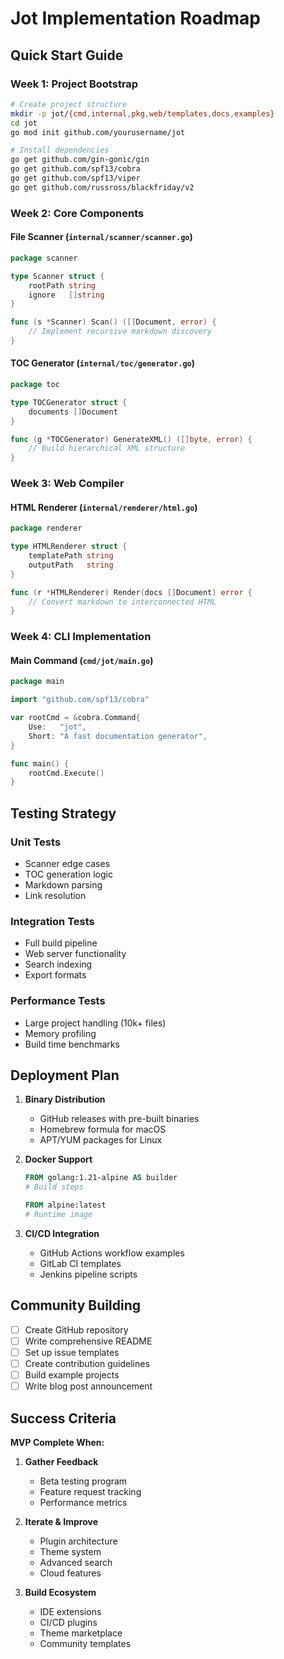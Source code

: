 # Jot Implementation Roadmap

## Quick Start Guide

### Week 1: Project Bootstrap
```bash
# Create project structure
mkdir -p jot/{cmd,internal,pkg,web/templates,docs,examples}
cd jot
go mod init github.com/yourusername/jot

# Install dependencies
go get github.com/gin-gonic/gin
go get github.com/spf13/cobra
go get github.com/spf13/viper
go get github.com/russross/blackfriday/v2
```

### Week 2: Core Components

#### File Scanner (`internal/scanner/scanner.go`)
```go
package scanner

type Scanner struct {
    rootPath string
    ignore   []string
}

func (s *Scanner) Scan() ([]Document, error) {
    // Implement recursive markdown discovery
}
```

#### TOC Generator (`internal/toc/generator.go`)
```go
package toc

type TOCGenerator struct {
    documents []Document
}

func (g *TOCGenerator) GenerateXML() ([]byte, error) {
    // Build hierarchical XML structure
}
```

### Week 3: Web Compiler

#### HTML Renderer (`internal/renderer/html.go`)
```go
package renderer

type HTMLRenderer struct {
    templatePath string
    outputPath   string
}

func (r *HTMLRenderer) Render(docs []Document) error {
    // Convert markdown to interconnected HTML
}
```

### Week 4: CLI Implementation

#### Main Command (`cmd/jot/main.go`)
```go
package main

import "github.com/spf13/cobra"

var rootCmd = &cobra.Command{
    Use:   "jot",
    Short: "A fast documentation generator",
}

func main() {
    rootCmd.Execute()
}
```

## Testing Strategy

### Unit Tests
- Scanner edge cases
- TOC generation logic
- Markdown parsing
- Link resolution

### Integration Tests
- Full build pipeline
- Web server functionality
- Search indexing
- Export formats

### Performance Tests
- Large project handling (10k+ files)
- Memory profiling
- Build time benchmarks

## Deployment Plan

1. **Binary Distribution**
   - GitHub releases with pre-built binaries
   - Homebrew formula for macOS
   - APT/YUM packages for Linux

2. **Docker Support**
   ```dockerfile
   FROM golang:1.21-alpine AS builder
   # Build steps
   
   FROM alpine:latest
   # Runtime image
   ```

3. **CI/CD Integration**
   - GitHub Actions workflow examples
   - GitLab CI templates
   - Jenkins pipeline scripts

## Community Building

- [ ] Create GitHub repository
- [ ] Write comprehensive README
- [ ] Set up issue templates
- [ ] Create contribution guidelines
- [ ] Build example projects
- [ ] Write blog post announcement

## Success Criteria

 **MVP Complete When:**

1. **Gather Feedback**
   - Beta testing program
   - Feature request tracking
   - Performance metrics

2. **Iterate & Improve**
   - Plugin architecture
   - Theme system
   - Advanced search
   - Cloud features

3. **Build Ecosystem**
   - IDE extensions
   - CI/CD plugins
   - Theme marketplace
   - Community templates